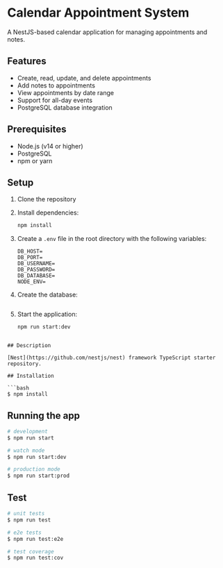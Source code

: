 

# Calendar Appointment System

A NestJS-based calendar application for managing appointments and notes.

## Features

- Create, read, update, and delete appointments
- Add notes to appointments
- View appointments by date range
- Support for all-day events
- PostgreSQL database integration

## Prerequisites

- Node.js (v14 or higher)
- PostgreSQL
- npm or yarn

## Setup

1. Clone the repository
2. Install dependencies:
   ```bash
   npm install
   ```

3. Create a `.env` file in the root directory with the following variables:
   ```
   DB_HOST=
   DB_PORT=
   DB_USERNAME=
   DB_PASSWORD=
   DB_DATABASE=
   NODE_ENV=
   ```

4. Create the database:
   ```bash
   ```

5. Start the application:
   ```bash
   npm run start:dev
   ```

```

## Description

[Nest](https://github.com/nestjs/nest) framework TypeScript starter repository.

## Installation

```bash
$ npm install
```

## Running the app

```bash
# development
$ npm run start

# watch mode
$ npm run start:dev

# production mode
$ npm run start:prod
```

## Test

```bash
# unit tests
$ npm run test

# e2e tests
$ npm run test:e2e

# test coverage
$ npm run test:cov
```

